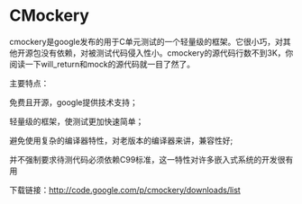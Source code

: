 # CMockery
cmockery是google发布的用于C单元测试的一个轻量级的框架。它很小巧，对其他开源包没有依赖，对被测试代码侵入性小。cmockery的源代码行数不到3K，你阅读一下will_return和mock的源代码就一目了然了。

主要特点：

免费且开源，google提供技术支持；

轻量级的框架，使测试更加快速简单；

避免使用复杂的编译器特性，对老版本的编译器来讲，兼容性好;

并不强制要求待测代码必须依赖C99标准，这一特性对许多嵌入式系统的开发很有用

下载链接：http://code.google.com/p/cmockery/downloads/list
